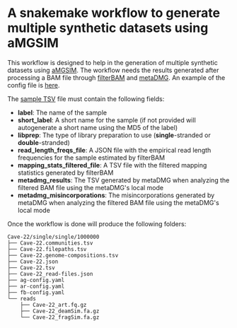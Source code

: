 # A snakemake workflow to generate multiple synthetic datasets using aMGSIM

This workflow is designed to help in the generation of multiple synthetic datasets using [aMGSIM](https://github.com/genomewalker/aMGSIM). The workflow needs the results generated after processing a BAM file through [filterBAM](https://github.com/genomewalker/bam-filter) and [metaDMG](https://metadmg-dev.github.io/metaDMG-core/). An example of the config file is [here](config/config.yaml).

The [sample TSV](assets/metaDMGsamplelist-test.tsv) file must contain the following fields:
- **label**: The name of the sample
- **short_label**: A short name for the sample (if not provided will autogenerate a short name using the MD5 of the label)
- **libprep**: The type of library preparation to use (**single**-stranded or **double**-stranded)
- **read_length_freqs_file**: A JSON file with the empirical read length frequencies for the sample estimated by filterBAM
- **mapping_stats_filtered_file**: A TSV file with the filtered mapping statistics generated by filterBAM
- **metadmg_results**: The TSV generated by metaDMG when analyzing the filtered BAM file using the metaDMG's local mode
- **metadmg_misincorporations**: The misincorporations generated by metaDMG when analyzing the filtered BAM file using the metaDMG's local mode

Once the workflow is done will produce the following folders:

```
Cave-22/single/single/1000000
├── Cave-22.communities.tsv
├── Cave-22.filepaths.tsv
├── Cave-22.genome-compositions.tsv
├── Cave-22.json
├── Cave-22.tsv
├── Cave-22_read-files.json
├── ag-config.yaml
├── ar-config.yaml
├── fb-config.yaml
└── reads
    ├── Cave-22_art.fq.gz
    ├── Cave-22_deamSim.fa.gz
    └── Cave-22_fragSim.fa.gz
```